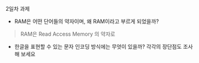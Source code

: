 2일차 과제

* RAM은 어떤 단어들의 약자이며, 
왜 RAM이라고 부르게 되었을까?  
> RAM은 Read Access Memory 의 약자로

* 한글을 표현할 수 있는 문자 인코딩 방식에는 무엇이 있을까? 
각각의 장단점도 조사해 보세요
